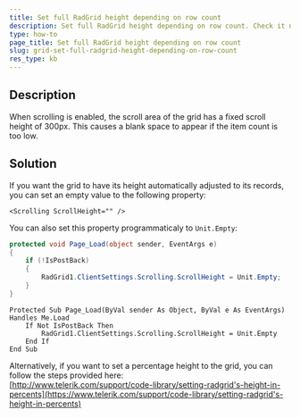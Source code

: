 ```yaml
---
title: Set full RadGrid height depending on row count
description: Set full RadGrid height depending on row count. Check it now!
type: how-to
page_title: Set full RadGrid height depending on row count
slug: grid-set-full-radgrid-height-depending-on-row-count
res_type: kb
---
```


## Description

When scrolling is enabled, the scroll area of the grid has a fixed scroll height of 300px. This causes a blank space to appear if the item  count is too low.

## Solution
  
If you want the grid to have its height automatically adjusted to its records, you can set an empty value to the following property:  

````
<Scrolling ScrollHeight="" />
````

You can also set this property programmaticaly to `Unit.Empty`:

````C#
protected void Page_Load(object sender, EventArgs e)
{
    if (!IsPostBack)
    {
        RadGrid1.ClientSettings.Scrolling.ScrollHeight = Unit.Empty;
    }
}
````
````VB
Protected Sub Page_Load(ByVal sender As Object, ByVal e As EventArgs) Handles Me.Load
    If Not IsPostBack Then
        RadGrid1.ClientSettings.Scrolling.ScrollHeight = Unit.Empty
    End If
End Sub
````

Alternatively, if you want to set a percentage height to the grid, you can follow the steps provided here:  
[http://www.telerik.com/support/code-library/setting-radgrid's-height-in-percents](https://www.telerik.com/support/code-library/setting-radgrid's-height-in-percents)


